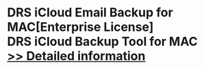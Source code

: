# DRS iCloud Email Backup for MAC[Enterprise License]<br />DRS iCloud Backup Tool for MAC<br />[>> Detailed information](https://secure.shareit.com/shareit/product.html?productid=301004925&affiliateid=200057808)